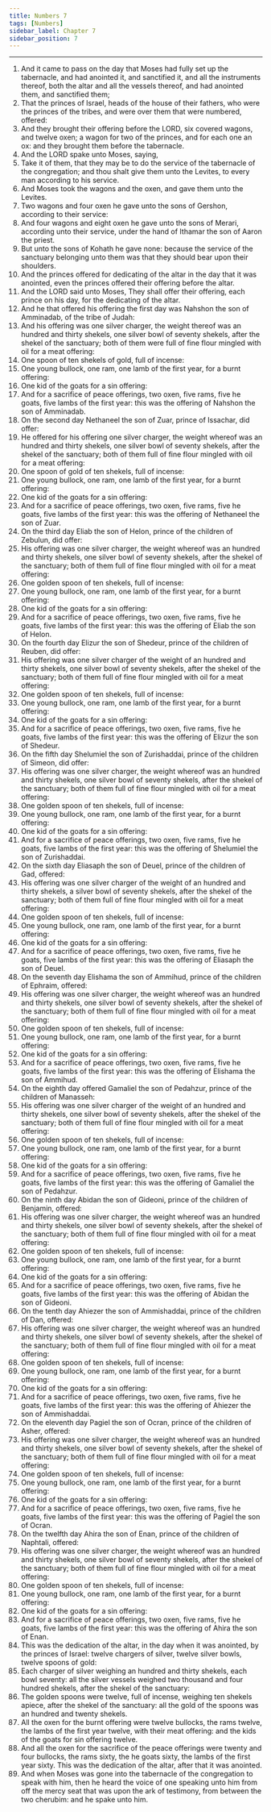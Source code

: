 ```yaml
---
title: Numbers 7
tags: [Numbers]
sidebar_label: Chapter 7
sidebar_position: 7
---
```


---
1. And it came to pass on the day that Moses had fully set up the tabernacle, and had anointed it, and sanctified it, and all the instruments thereof, both the altar and all the vessels thereof, and had anointed them, and sanctified them;
2. That the princes of Israel, heads of the house of their fathers, who were the princes of the tribes, and were over them that were numbered, offered:
3. And they brought their offering before the LORD, six covered wagons, and twelve oxen; a wagon for two of the princes, and for each one an ox: and they brought them before the tabernacle.
4. And the LORD spake unto Moses, saying,
5. Take it of them, that they may be to do the service of the tabernacle of the congregation; and thou shalt give them unto the Levites, to every man according to his service.
6. And Moses took the wagons and the oxen, and gave them unto the Levites.
7. Two wagons and four oxen he gave unto the sons of Gershon, according to their service:
8. And four wagons and eight oxen he gave unto the sons of Merari, according unto their service, under the hand of Ithamar the son of Aaron the priest.
9. But unto the sons of Kohath he gave none: because the service of the sanctuary belonging unto them was that they should bear upon their shoulders.
10. And the princes offered for dedicating of the altar in the day that it was anointed, even the princes offered their offering before the altar.
11. And the LORD said unto Moses, They shall offer their offering, each prince on his day, for the dedicating of the altar.
12. And he that offered his offering the first day was Nahshon the son of Amminadab, of the tribe of Judah:
13. And his offering was one silver charger, the weight thereof was an hundred and thirty shekels, one silver bowl of seventy shekels, after the shekel of the sanctuary; both of them were full of fine flour mingled with oil for a meat offering:
14. One spoon of ten shekels of gold, full of incense:
15. One young bullock, one ram, one lamb of the first year, for a burnt offering:
16. One kid of the goats for a sin offering:
17. And for a sacrifice of peace offerings, two oxen, five rams, five he goats, five lambs of the first year: this was the offering of Nahshon the son of Amminadab.
18. On the second day Nethaneel the son of Zuar, prince of Issachar, did offer:
19. He offered for his offering one silver charger, the weight whereof was an hundred and thirty shekels, one silver bowl of seventy shekels, after the shekel of the sanctuary; both of them full of fine flour mingled with oil for a meat offering:
20. One spoon of gold of ten shekels, full of incense:
21. One young bullock, one ram, one lamb of the first year, for a burnt offering:
22. One kid of the goats for a sin offering:
23. And for a sacrifice of peace offerings, two oxen, five rams, five he goats, five lambs of the first year: this was the offering of Nethaneel the son of Zuar.
24. On the third day Eliab the son of Helon, prince of the children of Zebulun, did offer:
25. His offering was one silver charger, the weight whereof was an hundred and thirty shekels, one silver bowl of seventy shekels, after the shekel of the sanctuary; both of them full of fine flour mingled with oil for a meat offering:
26. One golden spoon of ten shekels, full of incense:
27. One young bullock, one ram, one lamb of the first year, for a burnt offering:
28. One kid of the goats for a sin offering:
29. And for a sacrifice of peace offerings, two oxen, five rams, five he goats, five lambs of the first year: this was the offering of Eliab the son of Helon.
30. On the fourth day Elizur the son of Shedeur, prince of the children of Reuben, did offer:
31. His offering was one silver charger of the weight of an hundred and thirty shekels, one silver bowl of seventy shekels, after the shekel of the sanctuary; both of them full of fine flour mingled with oil for a meat offering:
32. One golden spoon of ten shekels, full of incense:
33. One young bullock, one ram, one lamb of the first year, for a burnt offering:
34. One kid of the goats for a sin offering:
35. And for a sacrifice of peace offerings, two oxen, five rams, five he goats, five lambs of the first year: this was the offering of Elizur the son of Shedeur.
36. On the fifth day Shelumiel the son of Zurishaddai, prince of the children of Simeon, did offer:
37. His offering was one silver charger, the weight whereof was an hundred and thirty shekels, one silver bowl of seventy shekels, after the shekel of the sanctuary; both of them full of fine flour mingled with oil for a meat offering:
38. One golden spoon of ten shekels, full of incense:
39. One young bullock, one ram, one lamb of the first year, for a burnt offering:
40. One kid of the goats for a sin offering:
41. And for a sacrifice of peace offerings, two oxen, five rams, five he goats, five lambs of the first year: this was the offering of Shelumiel the son of Zurishaddai.
42. On the sixth day Eliasaph the son of Deuel, prince of the children of Gad, offered:
43. His offering was one silver charger of the weight of an hundred and thirty shekels, a silver bowl of seventy shekels, after the shekel of the sanctuary; both of them full of fine flour mingled with oil for a meat offering:
44. One golden spoon of ten shekels, full of incense:
45. One young bullock, one ram, one lamb of the first year, for a burnt offering:
46. One kid of the goats for a sin offering:
47. And for a sacrifice of peace offerings, two oxen, five rams, five he goats, five lambs of the first year: this was the offering of Eliasaph the son of Deuel.
48. On the seventh day Elishama the son of Ammihud, prince of the children of Ephraim, offered:
49. His offering was one silver charger, the weight whereof was an hundred and thirty shekels, one silver bowl of seventy shekels, after the shekel of the sanctuary; both of them full of fine flour mingled with oil for a meat offering:
50. One golden spoon of ten shekels, full of incense:
51. One young bullock, one ram, one lamb of the first year, for a burnt offering:
52. One kid of the goats for a sin offering:
53. And for a sacrifice of peace offerings, two oxen, five rams, five he goats, five lambs of the first year: this was the offering of Elishama the son of Ammihud.
54. On the eighth day offered Gamaliel the son of Pedahzur, prince of the children of Manasseh:
55. His offering was one silver charger of the weight of an hundred and thirty shekels, one silver bowl of seventy shekels, after the shekel of the sanctuary; both of them full of fine flour mingled with oil for a meat offering:
56. One golden spoon of ten shekels, full of incense:
57. One young bullock, one ram, one lamb of the first year, for a burnt offering:
58. One kid of the goats for a sin offering:
59. And for a sacrifice of peace offerings, two oxen, five rams, five he goats, five lambs of the first year: this was the offering of Gamaliel the son of Pedahzur.
60. On the ninth day Abidan the son of Gideoni, prince of the children of Benjamin, offered:
61. His offering was one silver charger, the weight whereof was an hundred and thirty shekels, one silver bowl of seventy shekels, after the shekel of the sanctuary; both of them full of fine flour mingled with oil for a meat offering:
62. One golden spoon of ten shekels, full of incense:
63. One young bullock, one ram, one lamb of the first year, for a burnt offering:
64. One kid of the goats for a sin offering:
65. And for a sacrifice of peace offerings, two oxen, five rams, five he goats, five lambs of the first year: this was the offering of Abidan the son of Gideoni.
66. On the tenth day Ahiezer the son of Ammishaddai, prince of the children of Dan, offered:
67. His offering was one silver charger, the weight whereof was an hundred and thirty shekels, one silver bowl of seventy shekels, after the shekel of the sanctuary; both of them full of fine flour mingled with oil for a meat offering:
68. One golden spoon of ten shekels, full of incense:
69. One young bullock, one ram, one lamb of the first year, for a burnt offering:
70. One kid of the goats for a sin offering:
71. And for a sacrifice of peace offerings, two oxen, five rams, five he goats, five lambs of the first year: this was the offering of Ahiezer the son of Ammishaddai.
72. On the eleventh day Pagiel the son of Ocran, prince of the children of Asher, offered:
73. His offering was one silver charger, the weight whereof was an hundred and thirty shekels, one silver bowl of seventy shekels, after the shekel of the sanctuary; both of them full of fine flour mingled with oil for a meat offering:
74. One golden spoon of ten shekels, full of incense:
75. One young bullock, one ram, one lamb of the first year, for a burnt offering:
76. One kid of the goats for a sin offering:
77. And for a sacrifice of peace offerings, two oxen, five rams, five he goats, five lambs of the first year: this was the offering of Pagiel the son of Ocran.
78. On the twelfth day Ahira the son of Enan, prince of the children of Naphtali, offered:
79. His offering was one silver charger, the weight whereof was an hundred and thirty shekels, one silver bowl of seventy shekels, after the shekel of the sanctuary; both of them full of fine flour mingled with oil for a meat offering:
80. One golden spoon of ten shekels, full of incense:
81. One young bullock, one ram, one lamb of the first year, for a burnt offering:
82. One kid of the goats for a sin offering:
83. And for a sacrifice of peace offerings, two oxen, five rams, five he goats, five lambs of the first year: this was the offering of Ahira the son of Enan.
84. This was the dedication of the altar, in the day when it was anointed, by the princes of Israel: twelve chargers of silver, twelve silver bowls, twelve spoons of gold:
85. Each charger of silver weighing an hundred and thirty shekels, each bowl seventy: all the silver vessels weighed two thousand and four hundred shekels, after the shekel of the sanctuary:
86. The golden spoons were twelve, full of incense, weighing ten shekels apiece, after the shekel of the sanctuary: all the gold of the spoons was an hundred and twenty shekels.
87. All the oxen for the burnt offering were twelve bullocks, the rams twelve, the lambs of the first year twelve, with their meat offering: and the kids of the goats for sin offering twelve.
88. And all the oxen for the sacrifice of the peace offerings were twenty and four bullocks, the rams sixty, the he goats sixty, the lambs of the first year sixty. This was the dedication of the altar, after that it was anointed.
89. And when Moses was gone into the tabernacle of the congregation to speak with him, then he heard the voice of one speaking unto him from off the mercy seat that was upon the ark of testimony, from between the two cherubim: and he spake unto him.